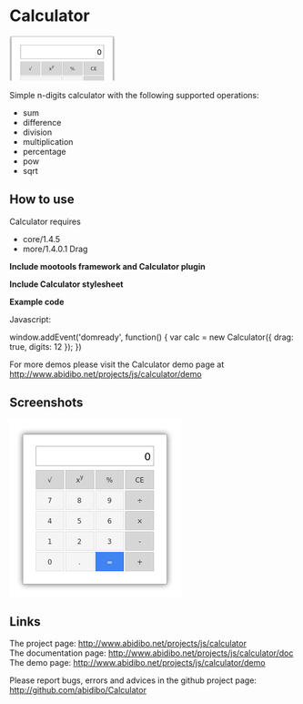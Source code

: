 Calculator
===========

![Screenshot](http://github.com/abidibo/Calculator/raw/master/logo.jpg)

Simple n-digits calculator with the following supported operations:

- sum
- difference
- division
- multiplication
- percentage
- pow
- sqrt


How to use
----------

Calculator requires 

- core/1.4.5
- more/1.4.0.1 Drag

**Include mootools framework and Calculator plugin**

  <script src="path-to-mootools-framework-core-and-more" type="text/javascript"></script>
  <script src="path-to-calculator-js" type="text/javascript"></script>

**Include Calculator stylesheet**

  <link href="path-to-calculator-css" type="text/css" rel="stylesheet" />

**Example code**

Javascript:

  window.addEvent('domready', function() {
    var calc = new Calculator({
      drag: true,
      digits: 12
    });
  })

For more demos please visit the Calculator demo page at http://www.abidibo.net/projects/js/calculator/demo

Screenshots
-----------

![Screenshot](http://github.com/abidibo/Calculator/raw/master/Docs/c_screenshot.png)

Links
-----------------

The project page: http://www.abidibo.net/projects/js/calculator  
The documentation page: http://www.abidibo.net/projects/js/calculator/doc   
The demo page: http://www.abidibo.net/projects/js/calculator/demo

Please report bugs, errors and advices in the github project page: http://github.com/abidibo/Calculator

